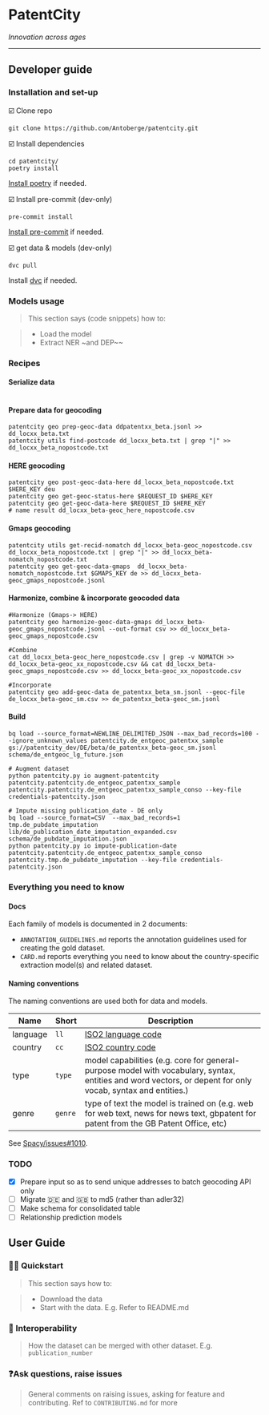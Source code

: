 # PatentCity

*Innovation across ages*

***

## Developer guide

### Installation and set-up


:ballot_box_with_check: Clone repo

```shell script
git clone https://github.com/Antoberge/patentcity.git

```

:ballot_box_with_check: Install dependencies

```shell script
cd patentcity/
poetry install
```

[Install poetry](https://python-poetry.org/) if needed.


:ballot_box_with_check: Install pre-commit (dev-only)

```shell script
pre-commit install
```

[Install pre-commit](https://pre-commit.com) if needed.

:ballot_box_with_check: get data & models (dev-only)

```shell script
dvc pull
```

Install [dvc](https://dvc.org/) if needed.

### Models usage

> This section says (code snippets) how to:

>- Load the model
>- Extract NER ~and DEP~~

### Recipes

#### Serialize data

````shell script

````

#### Prepare data for geocoding

````shell script
patentcity geo prep-geoc-data ddpatentxx_beta.jsonl >> dd_locxx_beta.txt
patentcity utils find-postcode dd_locxx_beta.txt | grep "|" >> dd_locxx_beta_nopostcode.txt
````

#### HERE geocoding

````shell script
patentcity geo post-geoc-data-here dd_locxx_beta_nopostcode.txt $HERE_KEY deu
patentcity geo get-geoc-status-here $REQUEST_ID $HERE_KEY
patentcity geo get-geoc-data-here $REQUEST_ID $HERE_KEY
# name result dd_locxx_beta-geoc_here_nopostcode.csv
````

#### Gmaps geocoding

````shell script
patentcity utils get-recid-nomatch dd_locxx_beta-geoc_nopostcode.csv dd_locxx_beta_nopostcode.txt | grep "|" >> dd_locxx_beta-nomatch_nopostcode.txt
patentcity geo get-geoc-data-gmaps  dd_locxx_beta-nomatch_nopostcode.txt $GMAPS_KEY de >> dd_locxx_beta-geoc_gmaps_nopostcode.jsonl
````

#### Harmonize, combine & incorporate geocoded data

```shell script
#Harmonize (Gmaps-> HERE)
patentcity geo harmonize-geoc-data-gmaps dd_locxx_beta-geoc_gmaps_nopostcode.jsonl --out-format csv >> dd_locxx_beta-geoc_gmaps_nopostcode.csv

#Combine
cat dd_locxx_beta-geoc_here_nopostcode.csv | grep -v NOMATCH >> dd_locxx_beta-geoc_xx_nopostcode.csv && cat dd_locxx_beta-geoc_gmaps_nopostcode.csv >> dd_locxx_beta-geoc_xx_nopostcode.csv

#Incorporate
patentcity geo add-geoc-data de_patentxx_beta_sm.jsonl --geoc-file de_locxx_beta-geoc_sm.csv >> de_patentxx_beta-geoc_sm.jsonl
```

#### Build

````shell script
bq load --source_format=NEWLINE_DELIMITED_JSON --max_bad_records=100 --ignore_unknown_values patentcity.de_entgeoc_patentxx_sample gs://patentcity_dev/DE/beta/de_patentxx_beta-geoc_sm.jsonl schema/de_entgeoc_lg_future.json

# Augment dataset
python patentcity.py io augment-patentcity patentcity.patentcity.de_entgeoc_patentxx_sample patentcity.patentcity.de_entgeoc_patentxx_sample_conso --key-file credentials-patentcity.json

# Impute missing publication_date - DE only
bq load --source_format=CSV  --max_bad_records=1 tmp.de_pubdate_imputation lib/de_publication_date_imputation_expanded.csv schema/de_pubdate_imputation.json
python patentcity.py io impute-publication-date patentcity.patentcity.de_entgeoc_patentxx_sample_conso patentcity.tmp.de_pubdate_imputation --key-file credentials-patentcity.json
````

### Everything you need to know

#### Docs

Each family of models is documented in 2 documents:

- `ANNOTATION_GUIDELINES.md` reports the annotation guidelines used for creating the gold dataset.
- `CARD.md` reports everything you need to know about the country-specific extraction model(s) and related dataset.


#### Naming conventions

The naming conventions are used both for data and models.

Name| Short| Description
---|---|---
language | `ll` | [ISO2 language code](https://en.wikipedia.org/wiki/ISO_3166-1_alpha-2)
country |`cc` | [ISO2 country code](https://en.wikipedia.org/wiki/ISO_3166-1_alpha-2)
type	| `type` | model capabilities (e.g. core for general-purpose model with vocabulary, syntax, entities and word vectors, or depent for only vocab, syntax and entities.)
genre |	`genre` | type of text the model is trained on (e.g. web for web text, news for news text, gbpatent for patent from the GB Patent Office, etc)

See [Spacy/issues#1010](https://github.com/explosion/spaCy/issues/1010).

### TODO

- [x] Prepare input so as to send unique addresses to batch geocoding API only
- [ ] Migrate :de: and :gb: to md5 (rather than adler32)
- [ ] Make schema for consolidated table
- [ ] Relationship prediction models

## User Guide

### :woman_scientist: Quickstart

> This section says how to:

>- Download the data
>- Start with the data. E.g. Refer to README.md

### 🔀 Interoperability

> How the dataset can be merged with other dataset. E.g. `publication_number`

### ❓Ask questions, raise issues

> General comments on raising issues, asking for feature and contributing. Ref to `CONTRIBUTING.md` for more
